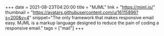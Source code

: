 +++
date = 2021-08-23T04:20:00
title = "MJML"
link = "https://mjml.io/"
thumbnail = "https://avatars.githubusercontent.com/u/16115896?s=200&v=4"
snippet="The only framework that makes responsive email easy. MJML is a markup language designed to reduce the pain of coding a responsive email."
tags = ["mail"]
+++
